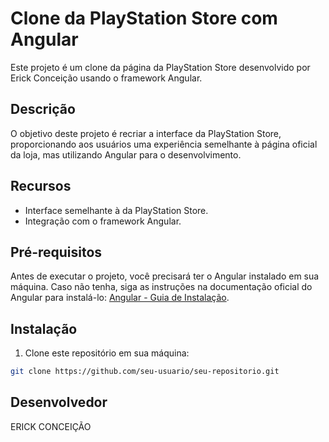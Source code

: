 # Clone da PlayStation Store com Angular

Este projeto é um clone da página da PlayStation Store desenvolvido por Erick Conceição usando o framework Angular.

## Descrição

O objetivo deste projeto é recriar a interface da PlayStation Store, proporcionando aos usuários uma experiência semelhante à página oficial da loja, mas utilizando Angular para o desenvolvimento.

## Recursos

- Interface semelhante à da PlayStation Store.
- Integração com o framework Angular.

## Pré-requisitos

Antes de executar o projeto, você precisará ter o Angular instalado em sua máquina. Caso não tenha, siga as instruções na documentação oficial do Angular para instalá-lo: [Angular - Guia de Instalação](https://angular.io/guide/setup-local).

## Instalação

1. Clone este repositório em sua máquina:

```bash
git clone https://github.com/seu-usuario/seu-repositorio.git
```
## Desenvolvedor
ERICK CONCEIÇÃO
